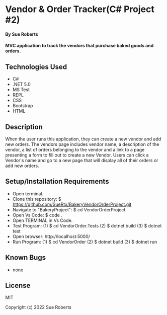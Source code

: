 # Vendor & Order Tracker(C# Project #2)

#### By Sue Roberts

####  MVC application to track the vendors that purchase baked goods and orders.


## Technologies Used

* C#
* .NET 5.0
* MS Test
* REPL
* CSS
* Bootstrap
* HTML

## Description
When the user runs this application, they can create a new vendor and add new orders. The vendors page  includes vendor name, a description of the vendor, a list of orders belonging to the vendor and a link to a page presenting a form to fill out to create a new Vendor. Users can click a Vendor's name and go to a new page that will display all of their  orders or add new orders.

## Setup/Installation Requirements

* Open terminal.
* Clone this repository: $ https://github.com/SueRtx/BakeryVendorOrderProject.git
* Navigate to "BakeryProject": $ cd VendorOrderProject
* Open Vs Code: $ code .
* Open TERMINAL in Vs Code.
* Test Program: (1) $ cd VendorOrder.Tests  (2) $ dotnet build (3) $ dotnet test
* Open browser: http://localhost:5000/  
* Run Program: (1) $ cd VendorOrder  (2) $ dotnet build (3) $ dotnet run 

## Known Bugs

* none

## License

MIT

Copyright (c) 2022 Sue Roberts
